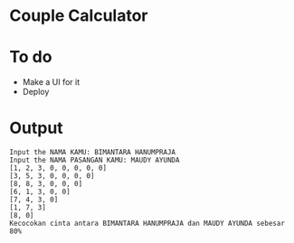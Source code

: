 # Couple Calculator

# To do

- Make a UI for it
- Deploy

# Output

```
Input the NAMA KAMU: BIMANTARA HANUMPRAJA
Input the NAMA PASANGAN KAMU: MAUDY AYUNDA
[1, 2, 3, 0, 0, 0, 0, 0]
[3, 5, 3, 0, 0, 0, 0]
[8, 8, 3, 0, 0, 0]
[6, 1, 3, 0, 0]
[7, 4, 3, 0]
[1, 7, 3]
[8, 0]
Kecocokan cinta antara BIMANTARA HANUMPRAJA dan MAUDY AYUNDA sebesar 80%
```
